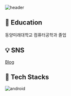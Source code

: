 ![header](https://capsule-render.vercel.app/api?type=rect&color=0:49bf58,100:225c29&text=Hi!&fontColor=ffffff&desc=welcome%20to%20my%20github&textBg=true&descAlign=60&fontAlign=40&fontSize=40)



:pencil: Education
---
동양미래대학교 컴퓨터공학과 졸업


:bulb: SNS
---
[Blog](https://velog.io/@rhkddud9531/posts)

:movie_camera: Tech Stacks
---
![android](https://img.shields.io/badge/Android-3DDC84?style=for-the-badge&logo=android&logoColor=white)
<!--
**KimKwangYoung/KimKwangYoung** is a ✨ _special_ ✨ repository because its `README.md` (this file) appears on your GitHub profile.

Here are some ideas to get you started:

- 🔭 I’m currently working on ...
- 🌱 I’m currently learning ...
- 👯 I’m looking to collaborate on ...
- 🤔 I’m looking for help with ...
- 💬 Ask me about ...
- 📫 How to reach me: ...
- 😄 Pronouns: ...
- ⚡ Fun fact: ...
-->
